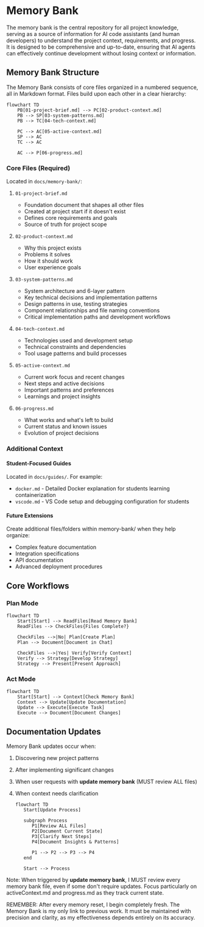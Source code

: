 # Memory Bank

The memory bank is the central repository for all project knowledge, serving as a source of information for AI code assistants (and human developers) to understand the project context, requirements, and progress. It is designed to be comprehensive and up-to-date, ensuring that AI agents can effectively continue development without losing context or information.

## Memory Bank Structure

The Memory Bank consists of core files organized in a numbered sequence, all in Markdown format. Files build upon each other in a clear hierarchy:

```mermaid
flowchart TD
    PB[01-project-brief.md] --> PC[02-product-context.md]
    PB --> SP[03-system-patterns.md]
    PB --> TC[04-tech-context.md]

    PC --> AC[05-active-context.md]
    SP --> AC
    TC --> AC

    AC --> P[06-progress.md]
```

### Core Files (Required)

Located in `docs/memory-bank/`:

1. `01-project-brief.md`
   - Foundation document that shapes all other files
   - Created at project start if it doesn't exist
   - Defines core requirements and goals
   - Source of truth for project scope

2. `02-product-context.md`
   - Why this project exists
   - Problems it solves
   - How it should work
   - User experience goals

3. `03-system-patterns.md`
   - System architecture and 6-layer pattern
   - Key technical decisions and implementation patterns
   - Design patterns in use, testing strategies
   - Component relationships and file naming conventions
   - Critical implementation paths and development workflows

4. `04-tech-context.md`
   - Technologies used and development setup
   - Technical constraints and dependencies
   - Tool usage patterns and build processes

5. `05-active-context.md`
   - Current work focus and recent changes
   - Next steps and active decisions
   - Important patterns and preferences
   - Learnings and project insights

6. `06-progress.md`
   - What works and what's left to build
   - Current status and known issues
   - Evolution of project decisions

### Additional Context

#### Student-Focused Guides

Located in `docs/guides/`. For example:

- `docker.md` - Detailed Docker explanation for students learning containerization
- `vscode.md` - VS Code setup and debugging configuration for students

#### Future Extensions

Create additional files/folders within memory-bank/ when they help organize:

- Complex feature documentation
- Integration specifications
- API documentation
- Advanced deployment procedures

## Core Workflows

### Plan Mode

```mermaid
flowchart TD
    Start[Start] --> ReadFiles[Read Memory Bank]
    ReadFiles --> CheckFiles{Files Complete?}

    CheckFiles -->|No| Plan[Create Plan]
    Plan --> Document[Document in Chat]

    CheckFiles -->|Yes| Verify[Verify Context]
    Verify --> Strategy[Develop Strategy]
    Strategy --> Present[Present Approach]
```

### Act Mode

```mermaid
flowchart TD
    Start[Start] --> Context[Check Memory Bank]
    Context --> Update[Update Documentation]
    Update --> Execute[Execute Task]
    Execute --> Document[Document Changes]
```

## Documentation Updates

Memory Bank updates occur when:

1. Discovering new project patterns
2. After implementing significant changes
3. When user requests with **update memory bank** (MUST review ALL files)
4. When context needs clarification

   ```mermaid
   flowchart TD
      Start[Update Process]

      subgraph Process
         P1[Review ALL Files]
         P2[Document Current State]
         P3[Clarify Next Steps]
         P4[Document Insights & Patterns]

         P1 --> P2 --> P3 --> P4
      end

      Start --> Process
   ```

Note: When triggered by **update memory bank**, I MUST review every memory bank file, even if some don't require updates. Focus particularly on activeContext.md and progress.md as they track current state.

REMEMBER: After every memory reset, I begin completely fresh. The Memory Bank is my only link to previous work. It must be maintained with precision and clarity, as my effectiveness depends entirely on its accuracy.
